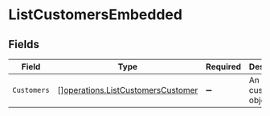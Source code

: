 # ListCustomersEmbedded


## Fields

| Field                                                                                  | Type                                                                                   | Required                                                                               | Description                                                                            |
| -------------------------------------------------------------------------------------- | -------------------------------------------------------------------------------------- | -------------------------------------------------------------------------------------- | -------------------------------------------------------------------------------------- |
| `Customers`                                                                            | [][operations.ListCustomersCustomer](../../models/operations/listcustomerscustomer.md) | :heavy_minus_sign:                                                                     | An array of customer objects.                                                          |